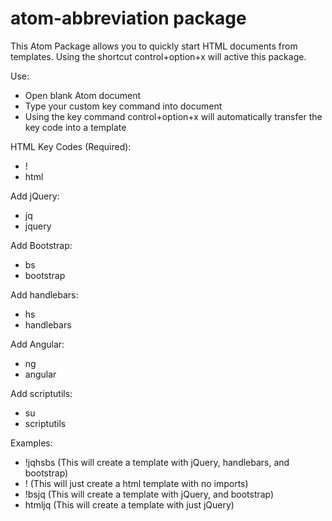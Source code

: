 # atom-abbreviation package

This Atom Package allows you to quickly start HTML documents from templates. Using the shortcut control+option+x will active this package.

Use:

- Open blank Atom document
- Type your custom key command into document
- Using the key command control+option+x will automatically transfer the key code into a template



HTML Key Codes (Required):

- !
- html

Add jQuery:

- jq
- jquery

Add Bootstrap:

- bs
- bootstrap

Add handlebars:

- hs
- handlebars

Add Angular:

- ng
- angular

Add scriptutils:

- su
- scriptutils


Examples:

- !jqhsbs (This will create a template with jQuery, handlebars, and bootstrap)
- ! (This will just create a html template with no imports)
- !bsjq (This will create a template with jQuery, and bootstrap)
- htmljq (This will create a template with just jQuery)
